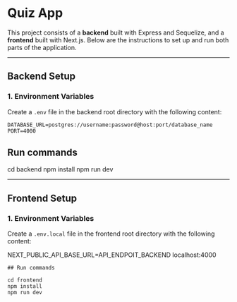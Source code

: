 # Quiz App

This project consists of a **backend** built with Express and Sequelize, and a **frontend** built with Next.js. Below are the instructions to set up and run both parts of the application.

---
## Backend Setup

### 1. Environment Variables

Create a `.env` file in the backend root directory with the following content:

```env
DATABASE_URL=postgres://username:password@host:port/database_name
PORT=4000
```
## Run commands

cd backend
npm install
npm run dev



---
## Frontend Setup

### 1. Environment Variables

Create a `.env.local` file in the frontend root directory with the following content:

NEXT_PUBLIC_API_BASE_URL=API_ENDPOIT_BACKEND localhost:4000

```
## Run commands

cd frontend
npm install
npm run dev






